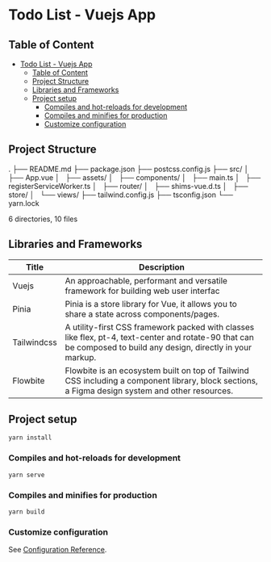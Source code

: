 # Todo List - Vuejs App

## Table of Content

- [Todo List - Vuejs App](#todo-list---vuejs-app)
  - [Table of Content](#table-of-content)
  - [Project Structure](#project-structure)
  - [Libraries and Frameworks](#libraries-and-frameworks)
  - [Project setup](#project-setup)
    - [Compiles and hot-reloads for development](#compiles-and-hot-reloads-for-development)
    - [Compiles and minifies for production](#compiles-and-minifies-for-production)
    - [Customize configuration](#customize-configuration)

## Project Structure

.
├── README.md
├── package.json
├── postcss.config.js
├── src/
│   ├── App.vue
│   ├── assets/
│   ├── components/
│   ├── main.ts
│   ├── registerServiceWorker.ts
│   ├── router/
│   ├── shims-vue.d.ts
│   ├── store/
│   └── views/
├── tailwind.config.js
├── tsconfig.json
└── yarn.lock

6 directories, 10 files

## Libraries and Frameworks

| Title       | Description                                                                                                                                                     |
| ----------- | --------------------------------------------------------------------------------------------------------------------------------------------------------------- |
| Vuejs       | An approachable, performant and versatile framework for building web user interfac                                                                              |
| Pinia       | Pinia is a store library for Vue, it allows you to share a state across components/pages.                                                                       |
| Tailwindcss | A utility-first CSS framework packed with classes like flex, pt-4, text-center and rotate-90 that can be composed to build any design, directly in your markup. |
| Flowbite    | Flowbite is an ecosystem built on top of Tailwind CSS including a component library, block sections, a Figma design system and other resources.                 |

## Project setup

```
yarn install
```

### Compiles and hot-reloads for development

```
yarn serve
```

### Compiles and minifies for production

```
yarn build
```

### Customize configuration

See [Configuration Reference](https://cli.vuejs.org/config/).
